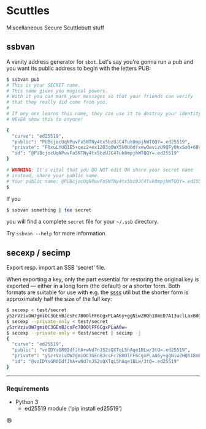 # Scuttles

Miscellaneous Secure Scuttlebutt stuff

## ssbvan

A vanity address generator for `sbot`. Let's say you're gonna run a
pub and you want its public address to begin with the letters PUB:

```sh
$ ssbvan pub
# This is your SECRET name.
# This name gives you magical powers.
# With it you can mark your messages so that your friends can verify
# that they really did come from you.
#
# If any one learns this name, they can use it to destroy your identity.
# NEVER show this to anyone!

{
  "curve": "ed25519",
  "public": "PUBcjocUqNPuvFa5NTNy4tx5bzUJC4Tuk0mpjhWTQQY=.ed25519",
  "private": "F0xuLYUQ1E5+qez2+ex1203qOWX5U0U0dfxewOevizU9QFyOhxSo0+68Vrk1M3Li3HlvNQkLhO6TSamOFZNBBg==.ed25519",
  "id": "@PUBcjocUqNPuvFa5NTNy4tx5bzUJC4Tuk0mpjhWTQQY=.ed25519"
}

# WARNING: It's vital that you DO NOT edit OR share your secret name
# instead, share your public name.
# Your public name: @PUBcjocUqNPuvFa5NTNy4tx5bzUJC4Tuk0mpjhWTQQY=.ed25519
$
```

If you

```sh
$ ssbvan something | tee secret
```

you will find a complete `secret` file for your `~/.ssb` directory.

Try `ssbvan --help` for more information.

## secexp / secimp

Export resp. import an SSB ‘secret’ file.

When exporting a key, only the part essential for restoring the original
key is exported — either in a long form (the default) or a shorter form.
Both formats are suitable for use with e.g. the
[ssss](http://point-at-infinity.org/ssss/ "Shamir's Secret Sharing Scheme")
util but the shorter form is approximately half the size of the full key:

```sh
$ secexp < test/secret
ySzrVzivOW7gmiOC3GEnBJcsFc7B0OlFF6CgxPLaA6y+ggNiwZHQh18mED7A13uclLaxBdOovmECp7UEvD/e1A==
$ secexp --private-only < test/secret
ySzrVzivOW7gmiOC3GEnBJcsFc7B0OlFF6CgxPLaA6w=
$ secexp --private-only < test/secret | secimp -j
{
  "curve": "ed25519",
  "public": "voIDYsGR0IdfJhA+wNd7nJS2sQXTqL5hAqe1BLw/3tQ=.ed25519",
  "private": "ySzrVzivOW7gmiOC3GEnBJcsFc7B0OlFF6CgxPLaA6y+ggNiwZHQh18mED7A13uclLaxBdOovmECp7UEvD/e1A==.ed25519",
  "id": "@voIDYsGR0IdfJhA+wNd7nJS2sQXTqL5hAqe1BLw/3tQ=.ed25519"
}
```

----

### Requirements

* Python 3
  * ed25519 module (‘pip install ed25519’)

:smile:

